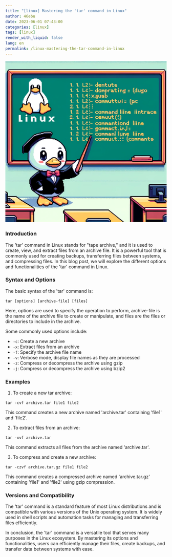 ```yaml
---
title: "[linux] Mastering the 'tar' command in Linux"
author: 46ebu
date: 2023-06-01 07:43:00 
categories: [linux]
tags: [linux]
render_with_liquid: false
lang: en
permalink: /linux-mastering-the-tar-command-in-linux
---
```


![Intro](/assets/img/post/linux.png)
### Introduction
The 'tar' command in Linux stands for "tape archive," and it is used to create, view, and extract files from an archive file. It is a powerful tool that is commonly used for creating backups, transferring files between systems, and compressing files. In this blog post, we will explore the different options and functionalities of the 'tar' command in Linux.

### Syntax and Options
The basic syntax of the 'tar' command is:
```
tar [options] [archive-file] [files]
```
Here, options are used to specify the operation to perform, archive-file is the name of the archive file to create or manipulate, and files are the files or directories to include in the archive.

Some commonly used options include:
- `-c`: Create a new archive
- `-x`: Extract files from an archive
- `-f`: Specify the archive file name
- `-v`: Verbose mode, display file names as they are processed
- `-z`: Compress or decompress the archive using gzip
- `-j`: Compress or decompress the archive using bzip2

### Examples
1. To create a new tar archive:
```
tar -cvf archive.tar file1 file2
```
This command creates a new archive named 'archive.tar' containing 'file1' and 'file2'.

2. To extract files from an archive:
```
tar -xvf archive.tar
```
This command extracts all files from the archive named 'archive.tar'.

3. To compress and create a new archive:
```
tar -czvf archive.tar.gz file1 file2
```
This command creates a compressed archive named 'archive.tar.gz' containing 'file1' and 'file2' using gzip compression.

### Versions and Compatibility
The 'tar' command is a standard feature of most Linux distributions and is compatible with various versions of the Unix operating system. It is widely used in shell scripts and automation tasks for managing and transferring files efficiently.

In conclusion, the 'tar' command is a versatile tool that serves many purposes in the Linux ecosystem. By mastering its options and functionalities, users can efficiently manage their files, create backups, and transfer data between systems with ease.